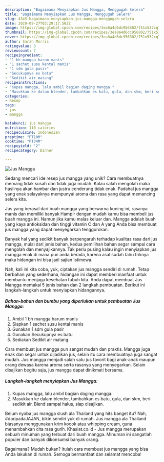 ```yaml
---
description: "Bagaimana Menyiapkan Jus Mangga, Menggugah Selera"
title: "Bagaimana Menyiapkan Jus Mangga, Menggugah Selera"
slug: 4345-bagaimana-menyiapkan-jus-mangga-menggugah-selera
date: 2020-09-27T03:29:17.563Z
image: https://img-global.cpcdn.com/recipes/3ea8a4d6dc956802/751x532cq70/jus-mangga-foto-resep-utama.jpg
thumbnail: https://img-global.cpcdn.com/recipes/3ea8a4d6dc956802/751x532cq70/jus-mangga-foto-resep-utama.jpg
cover: https://img-global.cpcdn.com/recipes/3ea8a4d6dc956802/751x532cq70/jus-mangga-foto-resep-utama.jpg
author: Sarah Morris
ratingvalue: 3
reviewcount: 7
recipeingredient:
- "1 bh mangga harum manis"
- "1 sachet susu kental manis"
- "1 sdm gula pasir"
- "Secukupnya es batu"
- "Sedikit air matang"
recipeinstructions:
- "Kupas mangga, lalu ambil bagian daging mangga."
- "Masukkan ke dalam blender, tambahkan es batu, gula, dan skm, beri sedikit air. Blend sampai halus, siap disajikan."
categories:
- Resep
tags:
- jus
- mangga

katakunci: jus mangga 
nutrition: 110 calories
recipecuisine: Indonesian
preptime: "PT10M"
cooktime: "PT34M"
recipeyield: "2"
recipecategory: Dinner

---
```



![Jus Mangga](https://img-global.cpcdn.com/recipes/3ea8a4d6dc956802/751x532cq70/jus-mangga-foto-resep-utama.jpg)

Sedang mencari ide resep jus mangga yang unik? Cara membuatnya memang tidak susah dan tidak juga mudah. Kalau salah mengolah maka hasilnya akan hambar dan justru cenderung tidak enak. Padahal jus mangga yang enak selayaknya mempunyai aroma dan rasa yang dapat memancing selera kita.

Jus yang berasal dari buah mangga yang berwarna kuning ini, rasanya manis dan memiliki banyak Hampir dengan mudah kamu bisa membeli jus buah mangga ini. Namun jika kamu malas keluar dan. Mangga adalah buah yang kaya antioksidan dan tinggi vitamin C dan A yang Anda bisa membuat jus mangga yang dapat menyegarkan tenggorokan.

Banyak hal yang sedikit banyak berpengaruh terhadap kualitas rasa dari jus mangga, mulai dari jenis bahan, kedua pemilihan bahan segar sampai cara mengolah dan menyajikannya. Tak perlu pusing kalau ingin menyiapkan jus mangga enak di mana pun anda berada, karena asal sudah tahu triknya maka hidangan ini bisa jadi sajian istimewa.


Nah, kali ini kita coba, yuk, ciptakan jus mangga sendiri di rumah. Tetap berbahan yang sederhana, hidangan ini dapat memberi manfaat untuk membantu menjaga kesehatan tubuh kita. Anda dapat membuat Jus Mangga memakai 5 jenis bahan dan 2 langkah pembuatan. Berikut ini langkah-langkah untuk menyiapkan hidangannya.

<!--inarticleads1-->

##### Bahan-bahan dan bumbu yang diperlukan untuk pembuatan Jus Mangga:

1. Ambil 1 bh mangga harum manis
1. Siapkan 1 sachet susu kental manis
1. Gunakan 1 sdm gula pasir
1. Gunakan Secukupnya es batu
1. Sediakan Sedikit air matang


Cara membuat jus mangga pun sangat mudah dan praktis. Mangga juga enak dan segar untuk dijadikan jus, selain itu cara membuatnya juga sangat mudah. Jus mangga menjadi salah satu jus favorit bagi anak-anak maupun orang dewasa karena aroma serta rasanya yang menyegarkan. Selain disajikan begitu saja, jus mangga dapat dinikmati bersama. 

<!--inarticleads2-->

##### Langkah-langkah menyiapkan Jus Mangga:

1. Kupas mangga, lalu ambil bagian daging mangga.
1. Masukkan ke dalam blender, tambahkan es batu, gula, dan skm, beri sedikit air. Blend sampai halus, siap disajikan.


Belum nyoba jus mangga slush ala Thailand yang hits banget itu? Nah, #daripadaJAJAN, bikin sendiri yuk di rumah. Jus mangga ala Thailand biasanya menggunakan krim kocok atau whipping cream, guna menambahkan cita rasa gurih. Khasiat.co.id - Jus mangga merupakan sebuah minuman yang terbuat dari buah mangga. Minuman ini sangatlah populer dan banyak dikonsumsi banyak orang. 

Bagaimana? Mudah bukan? Itulah cara membuat jus mangga yang bisa Anda lakukan di rumah. Semoga bermanfaat dan selamat mencoba!
